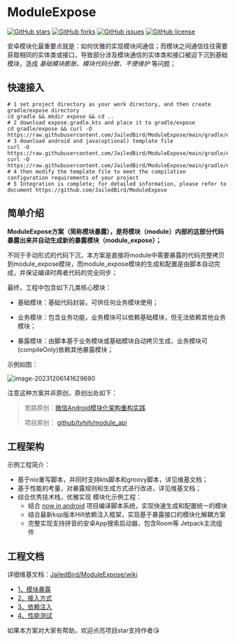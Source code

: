 # ModuleExpose

[![GitHub stars](https://img.shields.io/github/stars/JailedBird/ModuleExpose.svg)](https://github.com/JailedBird/ModuleExpose/stargazers) [![GitHub forks](https://img.shields.io/github/forks/JailedBird/ModuleExpose.svg)](https://github.com/JailedBird/ModuleExpose/network/members) [![GitHub issues](https://img.shields.io/github/issues/JailedBird/ModuleExpose.svg)](https://github.com/JailedBird/ModuleExpose/issues) [![GitHub license](https://img.shields.io/github/license/JailedBird/ModuleExpose.svg)](https://github.com/JailedBird/ModuleExpose/blob/master/LICENSE)

安卓模块化最重要点就是：如何优雅的实现模块间通信；而模块之间通信往往需要获取相同的实体类或接口，导致部分涉及模块通信的实体类和接口被迫下沉到基础模块，造成 *基础模块膨胀、模块代码分散、不便维护* 等问题；



## 快速接入

```
# 1 set project directory as your work directory, and then create gradle/expose directory
cd gradle && mkdir expose && cd .. 
# 2 download expose.gradle.kts and place it to gradle/expose
cd gradle/expose && curl -O https://raw.githubusercontent.com/JailedBird/ModuleExpose/main/gradle/expose/expose.gradle.kts
# 3 download android and java(optional) template file
curl -O https://raw.githubusercontent.com/JailedBird/ModuleExpose/main/gradle/expose/build_gradle_template_android
curl -O https://raw.githubusercontent.com/JailedBird/ModuleExpose/main/gradle/expose/build_gradle_template_java
# 4 then modify the template file to meet the compilation configuration requirements of your project
# 5 Integration is complete; for detailed information, please refer to document https://github.com/JailedBird/ModuleExpose
```



## 简单介绍

**ModuleExpose方案（简称模块暴露），是将模块（module）内部的这部分代码暴露出来并自动生成新的暴露模块（module_expose）；**

不同于手动形式的代码下沉，本方案是直接将module中需要暴露的代码完整拷贝到module_expose模块，而module_expose模块的生成和配置是由脚本自动完成，并保证编译时两者代码的完全同步；



最终，工程中包含如下几类核心模块：

- 基础模块：基础代码封装，可供任何业务模块使用；

- 业务模块：包含业务功能，业务模块可以依赖基础模块，但无法依赖其他业务模块；
- 暴露模块：由脚本基于业务模块或基础模块自动拷贝生成，业务模块可(compileOnly)依赖其他暴露模块；

示例如图：

![image-20231206141629690](https://zhaojunchen-1259455842.cos.ap-nanjing.myqcloud.com//imgimage-20231206141629690.png)

注意这种方案并非原创，原创出处如下：

> 思路原创：[微信Android模块化架构重构实践](https://mp.weixin.qq.com/s/6Q818XA5FaHd7jJMFBG60w)
>
> 项目原创： [github/tyhjh/module_api](https://github.com/tyhjh/module_api)



## 工程架构

示例工程简介：

- 基于nio重写脚本，并同时支持kts脚本和groovy脚本，详见维基文档；
- 基于性能的考量，对暴露规则和生成方式进行改进，详见维基文档；
- 综合优秀技术栈，优雅实现 模块化示例工程：
  - 结合 [now in android](https://github.com/android/nowinandroid) 项目编译脚本系统，实现快速生成和配置统一的模块
  - 结合最新ksp版本Hilt依赖注入框架，实现基于暴露接口的模块化解耦方案
  - 完整实现支持拼音的安卓App搜索启动器，包含Room等 Jetpack主流组件



## 工程文档

详细维基文档：[JailedBird/ModuleExpose/wiki](https://github.com/JailedBird/ModuleExpose/wiki)

- [1、模块暴露](https://github.com/JailedBird/ModuleExpose/wiki/1、模块暴露)
- [2、接入方式](https://github.com/JailedBird/ModuleExpose/wiki/2、接入方式)
- [3、依赖注入](https://github.com/JailedBird/ModuleExpose/wiki/3、依赖注入)
- [4、性能测试](https://github.com/JailedBird/ModuleExpose/wiki/4、性能测试)



如果本方案对大家有帮助，欢迎点亮项目star支持作者😘



